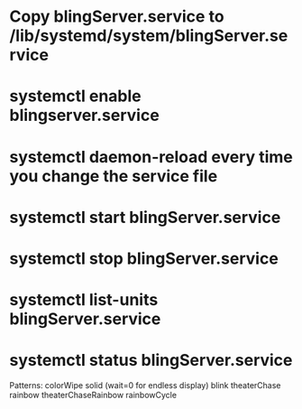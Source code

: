 # Copy blingServer.service to /lib/systemd/system/blingServer.service
# systemctl enable blingserver.service
# systemctl daemon-reload every time you change the service file
# systemctl start blingServer.service
# systemctl stop blingServer.service
# systemctl list-units blingServer.service
# systemctl status blingServer.service

Patterns:
colorWipe
solid (wait=0 for endless display)
blink
theaterChase
rainbow
theaterChaseRainbow
rainbowCycle
